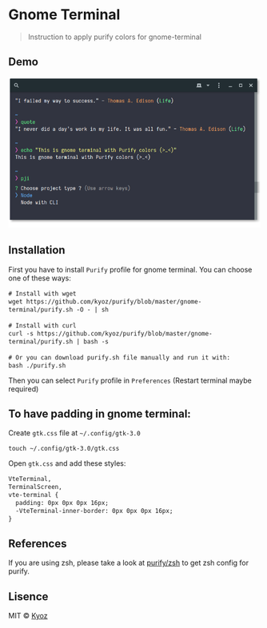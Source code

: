 # Gnome Terminal
> Instruction to apply purify colors for gnome-terminal

## Demo

<p align="center">
  <img src="../demo/gnome-terminal.png" width="900px">
</p>

## Installation

First you have to install `Purify` profile for gnome terminal. You can choose one of these ways:

```
# Install with wget
wget https://github.com/kyoz/purify/blob/master/gnome-terminal/purify.sh -O - | sh

# Install with curl
curl -s https://github.com/kyoz/purify/blob/master/gnome-terminal/purify.sh | bash -s

# Or you can download purify.sh file manually and run it with:
bash ./purify.sh
```

Then you can select `Purify` profile in `Preferences` (Restart terminal maybe required)

## To have padding in gnome terminal:

Create `gtk.css` file at `~/.config/gtk-3.0`

```
touch ~/.config/gtk-3.0/gtk.css
```

Open `gtk.css` and add these styles:
```
VteTerminal,
TerminalScreen,
vte-terminal {
  padding: 0px 0px 0px 16px;
  -VteTerminal-inner-border: 0px 0px 0px 16px;
}
```

## References

If you are using zsh, please take a look at [purify/zsh](https://github.com/kyoz/purify/tree/master/zsh) to get zsh config for purify.

## Lisence
MIT © [Kyoz](mailto:banminkyoz@gmail.com)
